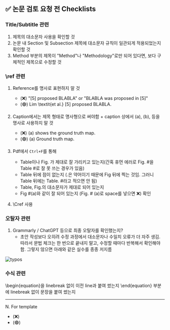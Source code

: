 ## ✅ 논문 검토 요청 전 Checklists

### Title/Subtitle 관련 

1. 제목의 대소문자 사용을 확인할 것
2. 논문 내 Section 및 Subsection 제목에 대소문자 규칙이 일관되게 적용되었는지 확인할 것
3. Method 부분의 제목이 "Method"나 "Methodology"로만 되어 있다면, 보다 구체적인 제목으로 수정할 것


### \ref 관련 

1. Reference를 명사로 표현하지 말 것
    * (❌) "[5] proposed BLABLA" or "BLABLA was proposed in [5]"
    * (🟢) Lim \textit{et al.} [5] proposed BLABLA.
  
2.  Caption에서는 제목 형태로 명사형으로 써야함 + caption 상에서 (a), (b), 등을 명사로 사용하지 말 것 
    * (❌) (a) shows the ground truth map.
    * (🟢) (a) Ground truth map.
  
3. Pdf에서 `Ctrl+F`를 통해
   * Table이나 Fig. 가 제대로 잘 가리키고 있는지(간혹 휴먼 에러로 Fig. #을 Table #로 잘 못 쓰는 경우가 있음) 
   * Table 뒤에 점이 없는지 (.은 약어이기 때문에 Fig 뒤에 찍는 것임. 그러니 Table 뒤에는 Table. #라고 적으면 안 됨)
   * Table, Fig.의 대소문자가 제대로 되어 있는지
   * Fig #(a)와 같이 잘 되어 있는지 (Fig. # (a)로 space를 넣으면 ❌)
   확인
4. \Cref 사용
### 오탈자 관련

1. Grammarly / ChatGPT 등으로 최종 오탈자를 확인했는지?
    * 초안 작성보다 오히려 수정 과정에서 대소문자나 수일치 오류가 더 자주 생김. 따라서 문법 체크는 한 번으로 끝내지 말고, 수정할 때마다 반복해서 확인해야 함. 그렇지 않으면 아래와 같은 실수를 종종 저지름

![typos](https://github.com/user-attachments/assets/5a008196-3c87-467d-9709-8cc456f20e2f)

### 수식 관련  

\begin{equation}을 linebreak 없이 이전 line과 붙여 썼는지
\end{equation} 부분에 linebreak 없이 문장을 붙여 썼는지


 
---

N. For template
   * (❌) 
   * (🟢) 
